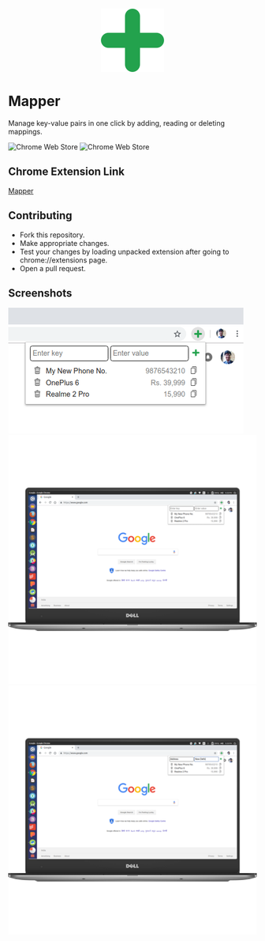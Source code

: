 <p align="center">
  <img alt="Mapper Logo" src="src/images/add_128.png" />
</p>

# Mapper
Manage key-value pairs in one click by adding, reading or deleting mappings.

![Chrome Web Store](https://img.shields.io/chrome-web-store/v/bgeofhefagcifjgeonhbfpadpjmlidgm.svg?label=version)
![Chrome Web Store](https://img.shields.io/chrome-web-store/stars/bgeofhefagcifjgeonhbfpadpjmlidgm.svg)

## Chrome Extension Link
[Mapper](https://chrome.google.com/webstore/detail/mapper/bgeofhefagcifjgeonhbfpadpjmlidgm)

## Contributing
- Fork this repository.
- Make appropriate changes.
- Test your changes by loading unpacked extension after going to chrome://extensions page.
- Open a pull request.

## Screenshots
![Zoomed](/screenshots/original/dell3.png)
![Screenshot 1](/screenshots/framed/dell3.png)
![Screenshot 2](/screenshots/framed/dell4.png)
